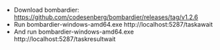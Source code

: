 ﻿-  Download bombardier: https://github.com/codesenberg/bombardier/releases/tag/v1.2.6
-  Run bombardier-windows-amd64.exe http://localhost:5287/taskawait
-  And run bombardier-windows-amd64.exe http://localhost:5287/taskresultwait

